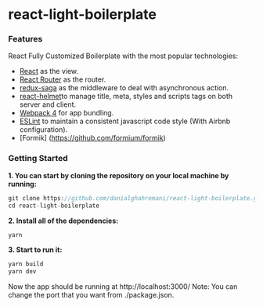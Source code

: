 # react-light-boilerplate

### Features
React Fully Customized Boilerplate with the most popular technologies:
- [React](https://reactjs.org "React") as the view.
- [React Router](https://reacttraining.com/react-router/ "React Router v5.0.1") as the router.
- [redux-saga](https://github.com/redux-saga/redux-saga/) as the middleware to deal with asynchronous action.
- [react-helmet](https://github.com/nfl/react-helmet "react-helmet ")to manage title, meta, styles and scripts tags on both server and client.
- [Webpack 4](https://webpack.js.org/ "Webpack 4") for app bundling.
- [ESLint](https://eslint.org/ "ESLint") to maintain a consistent javascript code style (With Airbnb configuration).
- [Formik] (https://github.com/formium/formik) 

### Getting Started
**1. You can start by cloning the repository on your local machine by running:**
```javascript
git clone https://github.com/danialghahremani/react-light-boilerplate.git
cd react-light-boilerplate
```

**2. Install all of the dependencies:**
```javascript
yarn 
```

**3. Start to run it:**
```javascript
yarn build 
yarn dev
```

Now the app should be running at http://localhost:3000/
Note: You can change the port that you want from ./package.json.
